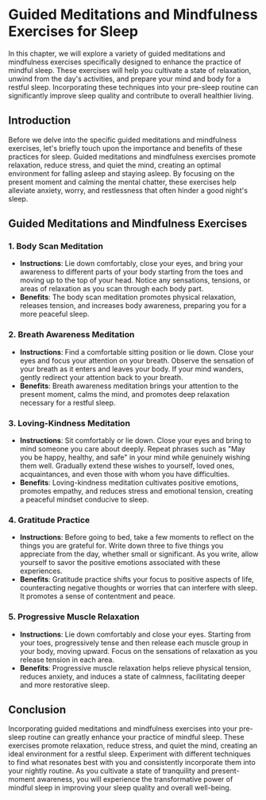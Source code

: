 Guided Meditations and Mindfulness Exercises for Sleep
===============================================================

In this chapter, we will explore a variety of guided meditations and mindfulness exercises specifically designed to enhance the practice of mindful sleep. These exercises will help you cultivate a state of relaxation, unwind from the day's activities, and prepare your mind and body for a restful sleep. Incorporating these techniques into your pre-sleep routine can significantly improve sleep quality and contribute to overall healthier living.

Introduction
------------

Before we delve into the specific guided meditations and mindfulness exercises, let's briefly touch upon the importance and benefits of these practices for sleep. Guided meditations and mindfulness exercises promote relaxation, reduce stress, and quiet the mind, creating an optimal environment for falling asleep and staying asleep. By focusing on the present moment and calming the mental chatter, these exercises help alleviate anxiety, worry, and restlessness that often hinder a good night's sleep.

Guided Meditations and Mindfulness Exercises
--------------------------------------------

### 1. Body Scan Meditation

* **Instructions**: Lie down comfortably, close your eyes, and bring your awareness to different parts of your body starting from the toes and moving up to the top of your head. Notice any sensations, tensions, or areas of relaxation as you scan through each body part.
* **Benefits**: The body scan meditation promotes physical relaxation, releases tension, and increases body awareness, preparing you for a more peaceful sleep.

### 2. Breath Awareness Meditation

* **Instructions**: Find a comfortable sitting position or lie down. Close your eyes and focus your attention on your breath. Observe the sensation of your breath as it enters and leaves your body. If your mind wanders, gently redirect your attention back to your breath.
* **Benefits**: Breath awareness meditation brings your attention to the present moment, calms the mind, and promotes deep relaxation necessary for a restful sleep.

### 3. Loving-Kindness Meditation

* **Instructions**: Sit comfortably or lie down. Close your eyes and bring to mind someone you care about deeply. Repeat phrases such as "May you be happy, healthy, and safe" in your mind while genuinely wishing them well. Gradually extend these wishes to yourself, loved ones, acquaintances, and even those with whom you have difficulties.
* **Benefits**: Loving-kindness meditation cultivates positive emotions, promotes empathy, and reduces stress and emotional tension, creating a peaceful mindset conducive to sleep.

### 4. Gratitude Practice

* **Instructions**: Before going to bed, take a few moments to reflect on the things you are grateful for. Write down three to five things you appreciate from the day, whether small or significant. As you write, allow yourself to savor the positive emotions associated with these experiences.
* **Benefits**: Gratitude practice shifts your focus to positive aspects of life, counteracting negative thoughts or worries that can interfere with sleep. It promotes a sense of contentment and peace.

### 5. Progressive Muscle Relaxation

* **Instructions**: Lie down comfortably and close your eyes. Starting from your toes, progressively tense and then release each muscle group in your body, moving upward. Focus on the sensations of relaxation as you release tension in each area.
* **Benefits**: Progressive muscle relaxation helps relieve physical tension, reduces anxiety, and induces a state of calmness, facilitating deeper and more restorative sleep.

Conclusion
----------

Incorporating guided meditations and mindfulness exercises into your pre-sleep routine can greatly enhance your practice of mindful sleep. These exercises promote relaxation, reduce stress, and quiet the mind, creating an ideal environment for a restful sleep. Experiment with different techniques to find what resonates best with you and consistently incorporate them into your nightly routine. As you cultivate a state of tranquility and present-moment awareness, you will experience the transformative power of mindful sleep in improving your sleep quality and overall well-being.

